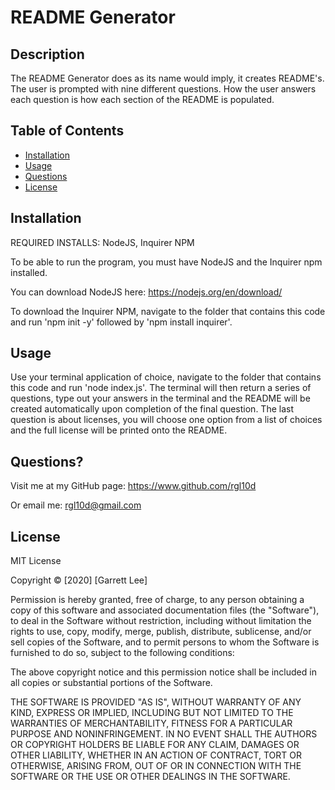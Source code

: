 # README Generator

## Description 

The README Generator does as its name would imply, it creates README's. The user is prompted with nine different questions. How the user answers each question is how each section of the README is populated.

## Table of Contents

* [Installation](#installation)
* [Usage](#usage)
* [Questions](#questions)
* [License](#license)

## Installation
REQUIRED INSTALLS: NodeJS, Inquirer NPM

To be able to run the program, you must have NodeJS and the Inquirer npm installed.

You can download NodeJS here: https://nodejs.org/en/download/

To download the Inquirer NPM, navigate to the folder that contains this code and run 'npm init -y' followed by 'npm install inquirer'.

## Usage 

Use your terminal application of choice, navigate to the folder that contains this code and run 'node index.js'. The terminal will then return a series of questions, type out your answers in the terminal and the README will be created automatically upon completion of the final question. The last question is about licenses, you will choose one option from a list of choices and the full license will be printed onto the README.

## Questions?

Visit me at my GitHub page: https://www.github.com/rgl10d

Or email me: rgl10d@gmail.com

## License

MIT License

Copyright © [2020] [Garrett Lee]

Permission is hereby granted, free of charge, to any person obtaining a copy
of this software and associated documentation files (the "Software"), to deal
in the Software without restriction, including without limitation the rights
to use, copy, modify, merge, publish, distribute, sublicense, and/or sell
copies of the Software, and to permit persons to whom the Software is
furnished to do so, subject to the following conditions:

The above copyright notice and this permission notice shall be included in all
copies or substantial portions of the Software.

THE SOFTWARE IS PROVIDED "AS IS", WITHOUT WARRANTY OF ANY KIND, EXPRESS OR
IMPLIED, INCLUDING BUT NOT LIMITED TO THE WARRANTIES OF MERCHANTABILITY,
FITNESS FOR A PARTICULAR PURPOSE AND NONINFRINGEMENT. IN NO EVENT SHALL THE
AUTHORS OR COPYRIGHT HOLDERS BE LIABLE FOR ANY CLAIM, DAMAGES OR OTHER
LIABILITY, WHETHER IN AN ACTION OF CONTRACT, TORT OR OTHERWISE, ARISING FROM,
OUT OF OR IN CONNECTION WITH THE SOFTWARE OR THE USE OR OTHER DEALINGS IN THE
SOFTWARE.
